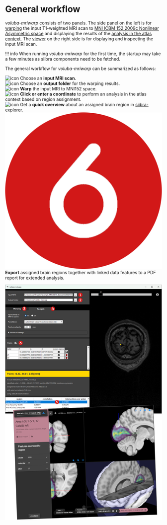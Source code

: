 # General workflow

_voluba-mriwarp_ consists of two panels. The side panel on the left is for [warping](warping.md) the input T1-weighted MRI scan to [MNI ICBM 152 2009c Nonlinear Asymmetric space](https://www.bic.mni.mcgill.ca/ServicesAtlases/ICBM152NLin2009) and displaying the results of the [analysis in the atlas context](analysis.md). The [viewer](viewer.md) on the right side is for displaying and inspecting the input MRI scan.

!!! info
    When running _voluba-mriwarp_ for the first time, the startup may take a few minutes as siibra components need to be fetched.

The general workflow for _voluba-mriwarp_ can be summarized as follows:

![icon](images/1.png) Choose an **input MRI scan**.  
![icon](images/2.png) Choose an **output folder** for the warping results.  
![icon](images/3.png) **Warp** the input MRI to MNI152 space.  
![icon](images/4.png) **Click or enter a coordinate** to perform an analysis in the atlas context based on region assignment.  
![icon](images/5.png) Get a **quick overview** about an assigned brain region in [siibra-explorer](https://atlases.ebrains.eu/viewer/go/human).  
![icon](images/6.png) **Export** assigned brain regions together with linked data features to a PDF report for extended analysis.

![image_centered](images/workflow4.png)